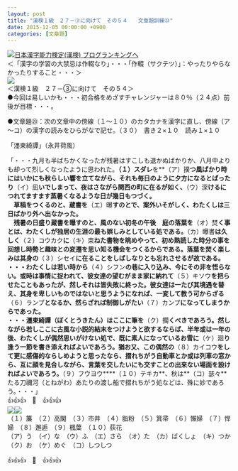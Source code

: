 ```yaml
---
layout: post
title: "漢検１級　２７－③に向けて　その５４　　文章題訓練㉓"
date: 2015-12-05 00:00:00 +0900
categories: [文章題]
---
```


[![](/syuusyuu9701/assets/images/漢検１級-２７－③に向けて-その５４-文章題訓練㉓-br_c_3028_1.gif)](http://blog.with2.net/link.php?1659096:3028 "日本漢字能力検定(漢検) ブログランキングへ")[日本漢字能力検定(漢検) ブログランキングへ](http://blog.with2.net/link.php?1659096:3028)  
＜「漢字の学習の大禁忌は作輟なり」・・・「作輟（サクテツ）」：やったりやらなかったりすること・・・＞  
![](/syuusyuu9701/assets/images/漢検１級-２７－③に向けて-その５４-文章題訓練㉓-20f76c71634d5b7d02791dbbe620c0cb.jpg)  
＜漢検１級　２７－③に向けて　その５４＞  
●今回は易しいかも・・・初合格をめざすチャレンジャーは８０％（２４点）前後が目標・・・。  
  
●文章題㉓：次の文章中の傍線（１～１０）のカタカナを漢字に直し、傍線（ア～コ）の漢字の読みをひらがなで記せ。（３０）　書き２×１０　読み１×１０  
  
「濹東綺譚」（永井荷風）  
  
「・・・九月も半ばちかくなったが残暑はすこしも退かぬばかりか、八月中よりも却って烈しくなったように思われた。**（１）スダレ**を**（ア）撲**つ風ばかり時にはいかにも秋らしい響を立てながら、それも毎日のように夕方になるとぱったり**（イ）凪**いでしまって、夜はさながら関西の町に在るが如く、**（ウ）深**けるにつれてますます蒸暑くなるような日が幾日もつづく。  
　草稿をつくるのと、蔵書を**（エ）曝**すのとで、案外いそがしく、わたくしは三日ばかり外へ出なかった。  
　残暑の日盛り蔵書を曝すのと、風のない初冬の午後　庭の落葉を**（オ）焚**く事とは、わたくしが独居の生涯の最も娯しみとしている処である。**（カ）曝書**は久しく**（２）コウカク**に**（キ）束**ねた書物を眺めやって、初め熟読した時分の事を回想し時勢と趣味との変遷を思い知る機会をつくるからである。落葉を焚く楽しみは其身の**（３）シセイ**に在ることをしばしなりとも忘れさせるが故である。  
・・・わたくしは若い時から**（４）シフン**の巷に入り込み、今にその非を悟らない。或時は事情に捉われて、彼女達の望むがまま家に納れて**（５）キソウ**を把らせたこともあったが、然しそれは皆失敗に終った。彼女達は一たび其境遇を替え、其身を卑しいものではないと思うようになれば、一変して教う可からざる**（６）ランプ**となるか、然らざれば制御しがたい**（７）カンプ**になってしまうからであった。  
・・・濹東綺譚（ぼくとうきたん）はここに筆を**（ク）擱**くべきであろう。然しながら若しここに古風な小説的結末をつけようと欲するならば、半年或は一年の後、わたくしが偶然思いがけない処で、既に素人になっているお雪に**（ケ）廻**り逢う一節を書き添えればよいであろう。猶お又、この偶然の**（８）カイコウ**をして更に感傷的ならしめようと思ったなら、摺れちがう自動車とか或は列車の窓から、互に顔を見合しながら、言葉を交したいにも交すことの出来ない場面を設ければよいであろう。**（９）フウヨウ****（１０）テキカ**、秋は**（コ）瑟々**たる刀禰河（とねがわ）あたりの渡し船で摺れちがう処などは、殊に妙であろう。・・・」  
👍👍👍　🐑　👍👍👍  
![](/syuusyuu9701/assets/images/漢検１級-２７－③に向けて-その５４-文章題訓練㉓-5042a89f21c6fc8cacf0a6d490e7f733.jpg)![](/syuusyuu9701/assets/images/漢検１級-２７－③に向けて-その５４-文章題訓練㉓-5042a89f21c6fc8cacf0a6d490e7f733.jpg)  
（１）簾　（２）高閣　（３）市井　（４）脂粉　（５）箕帚　（６）懶婦　（７）悍婦　（８）邂逅　（９）楓葉　（１０）荻花　  
（ア）う　（イ）な　（ウ）ふ　（エ）さら　（オ）た　（カ）ばくしょ　（キ）つか　（ク）お　（ケ）めぐ　（コ）しつしつ　  
  
👍👍👍　🐑　👍👍👍